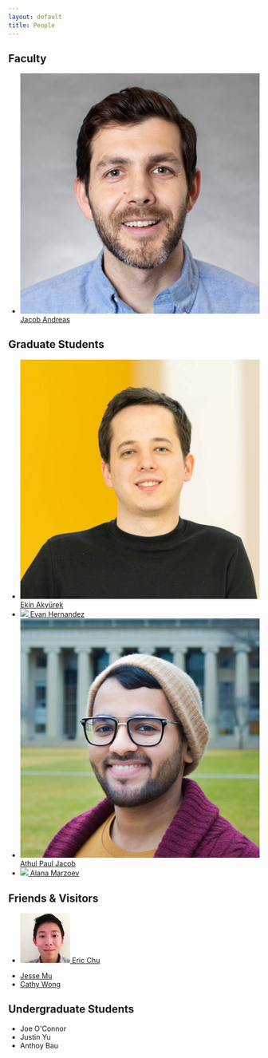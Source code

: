```yaml
---
layout: default
title: People
---
```


## Faculty

<ul class="people">
  <li>
    <a href="https://web.mit.edu/jda/www/">
      <img src="assets/images/jacob.jpg">
      Jacob Andreas
    </a>
  </li>
</ul>

## Graduate Students

<ul class="people">
  <li>
    <a href="https://www.mit.edu/~akyurek"> 
    <img src="assets/images/ekin.jpg">
    Ekin Akyürek
    </a>
  </li>
  <li>
    <a href="https://evandez.com/about/">
    <img src="assets/images/evan.jpg">
    Evan Hernandez
    </a>
  </li>
  <li>
    <a href="https://apjacob.me/">
    <img src="assets/images/apjacob.jpg">
    Athul Paul Jacob
    </a>
  </li>
  <li>
    <a href="https://alanamarzoev.com/">
    <img src="assets/images/alana.jpg">
    Alana Marzoev
    </a>
  </li>
</ul>

## Friends & Visitors

<ul class="people">
  <li>
    <a href="http://web.media.mit.edu/~echu/">
    <img src="assets/images/echu.jpg">
    Eric Chu
    </a>
  </li>
</ul>

<ul class="people">
  <li>
    <a href="https://cs.stanford.edu/~muj/">
    Jesse Mu
    </a>
  </li>

  <li>
    <a href="http://web.media.mit.edu/~echu/">
    Cathy Wong
    </a>
  </li>
</ul>

## Undergraduate Students

<ul class="people">
  <li>
    Joe O'Connor
  </li>
  <li>
    Justin Yu
  </li>
  <li>
    Anthoy Bau
  </li>
</ul>
